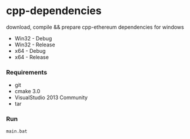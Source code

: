 # cpp-dependencies

download, compile && prepare cpp-ethereum dependencies for windows

* Win32 - Debug
* Win32 - Release
* x64 - Debug
* x64 - Release

### Requirements

* git
* cmake 3.0
* VisualStudio 2013 Community
* tar

### Run

```shell
main.bat
```
